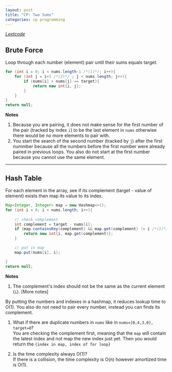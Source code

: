 ```yaml
---
layout: post
title: "CP: Two Sums"
categories: cp programming
---
```


*[Leetcode](https://leetcode.com/problems/two-sum/)*

## Brute Force
Loop through each number (element) pair until their sums equals target.
```java
for (int i = 0; i < nums.length-1 /*(1)*/; i++){
    for (int j = i+1 /*(2)*/ ; j < nums.length; j++){
        if (nums[i] + nums[j] == target){
            return new int{i, j};
        }
    }
}
return null;
```
**Notes**  
1. Because you are pairing, it does not make sense for the first number of the pair (tracked by index `i`) to be the last element in `nums` otherwise there would be no more elements to pair with.
2. You start the search of the second number (tracked by `j`) after the first nummber because all the numbers before the first number were already paired in previous loops. You also do not start at the first number because you cannot use the same element.

---

## Hash Table
For each element in the array, see if its complement (target - value of element) exists then map its value to its index.  
```java
Map<Integer, Integer> map = new Hashmap<>();
for (int i = 0; i < nums.length; i++){
    
    // check complement
    int complement = target - nums[i];
    if (map.containsKey(complement) && map.get(complement) != i /*(1)*/){
        return new int{i, map.get(complement)};
    }

    // put in map
    map.put(nums[i], i);

}
return null;
```
**Notes**
1. The complement's index should not be the same as the current element (`i`). [More notes]

By putting the numbers and indexes in a hashmap, it reduces lookup time to O(1). You also do not need to pair every number, instead you can finds its complement.

1. What if there are duplicate numbers in `nums` like in `nums=[0,4,3,0], target=0`?  
You are checking the complement first, meaning that the `map` will contain the latest index and not map the new index just yet.  Then you would return the `{index in map, index of for loop}`

2. Is the time complexity always O(1)?  
If there is a collision, the time complexity is O(n) however amortized time is O(1).


